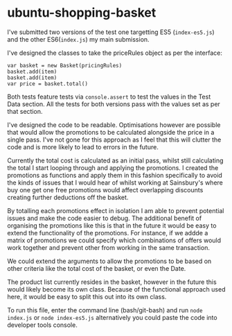 # ubuntu-shopping-basket

I've submitted two versions of the test one targetting ES5 (`index-es5.js`) and the other ES6(`index.js`) my main submission.

I've designed the classes to take the priceRules object as per the interface:
```
var basket = new Basket(pricingRules)
basket.add(item)
basket.add(item)
var price = basket.total()
```

Both tests feature tests via `console.assert` to test the values in the Test Data section. All the tests for both versions pass with the values set as per that section.

I've designed the code to be readable. Optimisations however are possible that would allow the promotions to be calculated alongside the price in a single pass. I've not gone for this approach as I feel that this will clutter the code and is more likely to lead to errors in the future.

Currently the total cost is calculated as an initial pass, whilst still calculating the total I start looping through and applying the promotions. I created the promotions as functions and apply them in this fashion specifically to avoid the kinds of issues that I would hear of whilst working at Sainsbury's where buy one get one free promotions would affect overlapping discounts creating further deductions off the basket.

By totalling each promotions effect in isolation I am able to prevent potential issues and make the code easier to debug. The additional benefit of organising the promotions like this is that in the future it would be easy to extend the functionality of the promotions. For instance, if we addde a matrix of promotions we could specify which combinations of offers would work together and prevent other from working in the same transaction.

We could extend the arguments to allow the promotions to be based on other criteria like the total cost of the basket, or even the Date.

The product list currently resides in the basket, however in the future this would likely become its own class. Because of the functional approach used here, it would be easy to split this out into its own class.


To run this file, enter the command line (bash/git-bash) and run `node index.js` or `node index-es5.js` alternatively you could paste the code into developer tools console.
